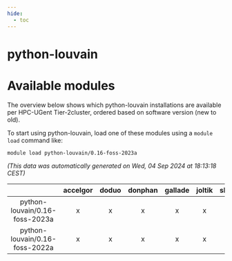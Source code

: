 ```yaml
---
hide:
  - toc
---
```


python-louvain
==============

# Available modules


The overview below shows which python-louvain installations are available per HPC-UGent Tier-2cluster, ordered based on software version (new to old).

To start using python-louvain, load one of these modules using a `module load` command like:

```shell
module load python-louvain/0.16-foss-2023a
```

*(This data was automatically generated on Wed, 04 Sep 2024 at 18:13:18 CEST)*  

| |accelgor|doduo|donphan|gallade|joltik|shinx|skitty|
| :---: | :---: | :---: | :---: | :---: | :---: | :---: | :---: |
|python-louvain/0.16-foss-2023a|x|x|x|x|x|x|x|
|python-louvain/0.16-foss-2022a|x|x|x|x|x|-|x|
